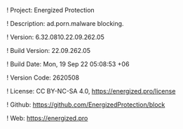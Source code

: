 ! Project: Energized Protection

! Description: ad.porn.malware blocking.

! Version: 6.32.0810.22.09.262.05

! Build Version: 22.09.262.05

! Build Date: Mon, 19 Sep 22 05:08:53 +06

! Version Code: 2620508

! License: CC BY-NC-SA 4.0, https://energized.pro/license

! Github: https://github.com/EnergizedProtection/block

! Web: https://energized.pro
